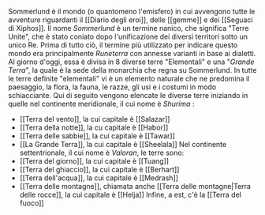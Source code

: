 Sommerlund è il mondo (o quantomeno l'emisfero) in cui avvengono tutte le avventure riguardanti il [[Diario degli eroi]], delle [[gemme]] e dei [[Seguaci di Xiphos]]. 
Il nome *Sommerlund* è un termine nanico, che significa "Terre Unite", che è stato coniato dopo l'unificazione dei diversi territori sotto un unico Re. Prima di tutto ciò, il termine più utilizzato per indicare questo mondo era principalmente *Runeterra* con annesse varianti in base ai dialetti. 
Al giorno d'oggi, essa è divisa in 8 diverse terre "Elementali" e una "*Grande Terra*", la quale è la sede della monarchia che regna su Sommerlund. 
In tutte le terre definite "elementali" vi è un elemento naturale che ne predomina il paesaggio, la flora, la fauna, le razze, gli usi e i costumi in modo schiacciante. Qui di seguito vengono elencate le diverse terre iniziando in quelle nel continente meridionale, il cui nome è *Shurima* :
- [[Terra del vento]], la cui capitale è [[Salazar]]
- [[Terra della notte]], la cu capitale è [[Habor]]
- [[Terra delle sabbie]], la cui capitale è [[Tawar]]
- [[La Grande Terra]], la cui capitale è [[Sheelala]]
Nel continente settentrionale, il cui nome è *Valoran*, le terre sono: 
- [[Terra del giorno]], la cui capitale è [[Tuang]]
- [[Terra del ghiaccio]], la cui capitale è [[Berhart]]
- [[Terra dell'acqua]], la cui capitale è [[Medrash]]
- [[Terra delle montagne]], chiamata anche [[Terra delle montagne|Terra delle rocce]], la cui capitale è [[Helja]]
Infine, a est, c'è la [[Terra del fuoco]]